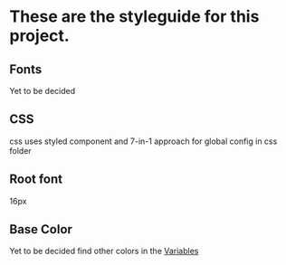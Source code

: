 # These are the styleguide for this project.

## Fonts

Yet to be decided

## CSS

css uses styled component and 7-in-1 approach for global config in css folder

## Root font

16px

## Base Color

Yet to be decided
find other colors in the [Variables](./src/css/abstracts/_variable.css)
